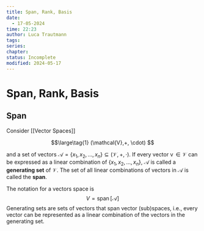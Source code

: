```yaml
---
title: Span, Rank, Basis
date:
  - 17-05-2024
time: 22:23
author: Luca Trautmann
tags: 
series: 
chapter: 
status: Incomplete
modified: 2024-05-17
---
```

# Span, Rank, Basis
## Span
Consider [[Vector Spaces]]

$$\large\tag{1}
(\mathcal{V},+, \cdot)
$$

and a set of vectors $\mathcal{A}=\{x_{1}, x_{2},\dots, x_{n}\} \subseteq (\mathcal{V},+, \cdot)$. If every vector $\operatorname{v} \in \mathcal{V}$ can be expressed as a linear combination of $\{x_{1}, x_{2},\dots, x_{n}\}$, $\mathcal{A}$ is called a __generating set__ of $\mathcal{V}$. The set of all linear combinations of vectors in $\mathcal{A}$ is called the __span__. 

The notation for a vectors space is
$$
V=\operatorname{span}[\mathcal{A}]
$$
Generating sets are sets of vectors that span vector (sub)spaces, i.e., every vector can be represented as a linear combination of the vectors in the generating set. 